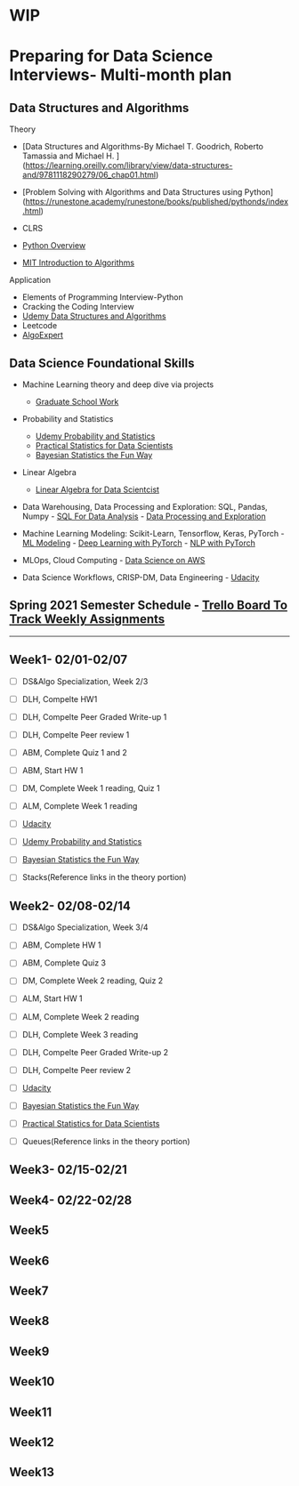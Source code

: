 # WIP

# Preparing for Data Science Interviews- Multi-month plan

## Data Structures and Algorithms
Theory
- [Data Structures and Algorithms-By Michael T. Goodrich, Roberto Tamassia and Michael H. ]
(https://learning.oreilly.com/library/view/data-structures-and/9781118290279/06_chap01.html)
- [Problem Solving with Algorithms and Data Structures using Python] (https://runestone.academy/runestone/books/published/pythonds/index.html)
- CLRS

- [Python Overview](https://www.udemy.com/course/complete-python-bootcamp/learn/lecture/9442462?start=435#overview)

- [MIT Introduction to Algorithms](https://ocw.mit.edu/courses/electrical-engineering-and-computer-science/6-006-introduction-to-algorithms-fall-2011/lecture-videos/lecture-1-algorithmic-thinking-peak-finding/)

Application
- Elements of Programming Interview-Python
- Cracking the Coding Interview
- [Udemy Data Structures and Algorithms](https://www.udemy.com/course/algorithms-and-data-structures-in-python/learn/lecture/5808496#overview)
- Leetcode
- [AlgoExpert](https://www.algoexpert.io/questions)


## Data Science Foundational Skills
   - Machine Learning theory and deep dive via projects
     - [Graduate School Work](https://github.com/boshika/ms-ds)
     
   - Probability and Statistics
     - [Udemy Probability and Statistics](https://www.udemy.com/course/statistics-probability/learn/lecture/9562342#overview)
     - [Practical Statistics for Data Scientists](https://learning.oreilly.com/library/view/practical-statistics-for/9781492072935/titlepage01.html)
     - [Bayesian Statistics the Fun Way](https://learning.oreilly.com/library/view/bayesian-statistics-the/9781098122492/)
     
   - Linear Algebra
     - [Linear Algebra for Data Scientcist](https://www.udemy.com/course/linear-algebra-for-beginners-matrices-and-vector-spaces/learn/lecture/10429656#overview)
     
   - Data Warehousing, Data Processing and Exploration: SQL, Pandas, Numpy
    - [SQL For Data Analysis](https://learning.oreilly.com/library/view/sql-for-data/9781492088776/)
    - [Data Processing and Exploration](https://learning.oreilly.com/library/view/data-wrangling-with/9781789800111/#toc/)
    
   - Machine Learning Modeling: Scikit-Learn, Tensorflow, Keras, PyTorch
    - [ML Modeling](https://learning.oreilly.com/library/view/hands-on-machine-learning/9781492032632/)
    - [Deep Learning with PyTorch](https://learning.oreilly.com/library/view/deep-learning-with/9781617295263/)
    - [NLP with PyTorch](https://learning.oreilly.com/library/view/natural-language-processing/9781491978221/)
    
   - MLOps, Cloud Computing
    - [Data Science on AWS](https://learning.oreilly.com/library/view/data-science-on/9781492079385/#toc)
   
   - Data Science Workflows, CRISP-DM, Data Engineering
    - [Udacity](https://classroom.udacity.com/nanodegrees/nd025/dashboard/overview)
      

## Spring 2021 Semester Schedule - [Trello Board To Track Weekly Assignments](https://trello.com/b/Jy4h3mjC/learnings)
----------------------------------------------------------------------------------------------------------------------

## Week1- 02/01-02/07
- [ ] DS&Algo Specialization, Week 2/3
- [ ] DLH, Compelte HW1
- [ ] DLH, Compelte Peer Graded Write-up 1
- [ ] DLH, Compelte Peer review 1
- [ ] ABM, Complete Quiz 1 and 2 
- [ ] ABM, Start HW 1
- [ ] DM, Complete Week 1 reading, Quiz 1
- [ ] ALM, Complete Week 1 reading
- [ ] [Udacity](https://classroom.udacity.com/nanodegrees/nd025/dashboard/overview)
- [ ] [Udemy Probability and Statistics](https://www.udemy.com/course/statistics-probability/learn/lecture/9562342#overview) 
- [ ] [Bayesian Statistics the Fun Way](https://learning.oreilly.com/library/view/bayesian-statistics-the/9781098122492/)
- [ ] Stacks(Reference links in the theory portion)


## Week2- 02/08-02/14
- [ ] DS&Algo Specialization, Week 3/4
- [ ] ABM, Complete HW 1
- [ ] ABM, Complete Quiz 3
- [ ] DM, Complete Week 2 reading, Quiz 2
- [ ] ALM, Start HW 1
- [ ] ALM, Complete Week 2 reading
- [ ] DLH, Complete Week 3 reading
- [ ] DLH, Compelte Peer Graded Write-up 2
- [ ] DLH, Compelte Peer review 2
- [ ] [Udacity](https://classroom.udacity.com/nanodegrees/nd025/dashboard/overview)
- [ ] [Bayesian Statistics the Fun Way](https://learning.oreilly.com/library/view/bayesian-statistics-the/9781098122492/)
- [ ] [Practical Statistics for Data Scientists](https://learning.oreilly.com/library/view/practical-statistics-for/9781492072935/titlepage01.html)
- [ ] Queues(Reference links in the theory portion)


## Week3- 02/15-02/21
## Week4- 02/22-02/28
## Week5
## Week6
## Week7
## Week8
## Week9
## Week10
## Week11
## Week12
## Week13
